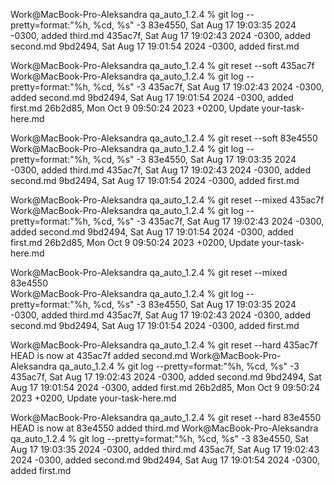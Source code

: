 Work@MacBook-Pro-Aleksandra qa_auto_1.2.4 % git log --pretty=format:"%h, %cd, %s" -3
83e4550, Sat Aug 17 19:03:35 2024 -0300, added third.md
435ac7f, Sat Aug 17 19:02:43 2024 -0300, added second.md
9bd2494, Sat Aug 17 19:01:54 2024 -0300, added first.md

Work@MacBook-Pro-Aleksandra qa_auto_1.2.4 % git reset --soft 435ac7f                
Work@MacBook-Pro-Aleksandra qa_auto_1.2.4 % git log --pretty=format:"%h, %cd, %s" -3
435ac7f, Sat Aug 17 19:02:43 2024 -0300, added second.md
9bd2494, Sat Aug 17 19:01:54 2024 -0300, added first.md
26b2d85, Mon Oct 9 09:50:24 2023 +0200, Update your-task-here.md

Work@MacBook-Pro-Aleksandra qa_auto_1.2.4 % git reset --soft 83e4550                
Work@MacBook-Pro-Aleksandra qa_auto_1.2.4 % git log --pretty=format:"%h, %cd, %s" -3
83e4550, Sat Aug 17 19:03:35 2024 -0300, added third.md
435ac7f, Sat Aug 17 19:02:43 2024 -0300, added second.md
9bd2494, Sat Aug 17 19:01:54 2024 -0300, added first.md

Work@MacBook-Pro-Aleksandra qa_auto_1.2.4 % git reset --mixed 435ac7f               
Work@MacBook-Pro-Aleksandra qa_auto_1.2.4 % git log --pretty=format:"%h, %cd, %s" -3
435ac7f, Sat Aug 17 19:02:43 2024 -0300, added second.md
9bd2494, Sat Aug 17 19:01:54 2024 -0300, added first.md
26b2d85, Mon Oct 9 09:50:24 2023 +0200, Update your-task-here.md

Work@MacBook-Pro-Aleksandra qa_auto_1.2.4 % git reset --mixed 83e4550            
Work@MacBook-Pro-Aleksandra qa_auto_1.2.4 % git log --pretty=format:"%h, %cd, %s" -3
83e4550, Sat Aug 17 19:03:35 2024 -0300, added third.md
435ac7f, Sat Aug 17 19:02:43 2024 -0300, added second.md
9bd2494, Sat Aug 17 19:01:54 2024 -0300, added first.md

Work@MacBook-Pro-Aleksandra qa_auto_1.2.4 % git reset --hard 435ac7f                
HEAD is now at 435ac7f added second.md
Work@MacBook-Pro-Aleksandra qa_auto_1.2.4 % git log --pretty=format:"%h, %cd, %s" -3
435ac7f, Sat Aug 17 19:02:43 2024 -0300, added second.md
9bd2494, Sat Aug 17 19:01:54 2024 -0300, added first.md
26b2d85, Mon Oct 9 09:50:24 2023 +0200, Update your-task-here.md

Work@MacBook-Pro-Aleksandra qa_auto_1.2.4 % git reset --hard 83e4550            
HEAD is now at 83e4550 added third.md
Work@MacBook-Pro-Aleksandra qa_auto_1.2.4 % git log --pretty=format:"%h, %cd, %s" -3
83e4550, Sat Aug 17 19:03:35 2024 -0300, added third.md
435ac7f, Sat Aug 17 19:02:43 2024 -0300, added second.md
9bd2494, Sat Aug 17 19:01:54 2024 -0300, added first.md